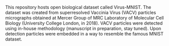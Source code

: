 This repository hosts open biological dataset called Virus-MNIST. 
The dataset was created from superresolved Vaccinia Virus (VACV) particles micrographs obtained at Mercer Group of MRC Laboratory of Molecular Cell Biology (University College London, in 2018).
VACV particles were detected using in-house methodology (manuscript in preparation, stay tuned). Upon detection particles were embedded in a way to resemble the famous MNIST dataset.

